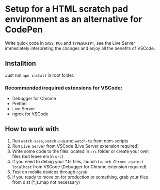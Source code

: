 # Setup for a HTML scratch pad environment as an alternative for CodePen

Write quick code in `SASS`, `PUG` and `TYPESCRIPT`, see the Live Server immediately interpreting the changes and enjoy all the benefits of VSCode.

## Installtion

Just run `npm install` in root folder.

### Recommended/required extensions for VSCode:

-   Debugger for Chrome
-   Prettier
-   Live Server
-   ngrok for VSCode

## How to work with

1. Run `watch-sass`, `watch-pug` and `watch-ts` from npm-scripts
1. Run `Live Server` from VSCode (Live Server extension required)
1. Write some code to the files located in `src` folder or create your own files (but leave em in `src`)
1. If you need to debug your \*.ts files, launch `Launch Chrome against localhost` from VSCode (Debugger for Chrome extension required)
1. Test on mobile devices through `ngrok`
1. If you ready to move on for production or something, grab your files from dist (\*.js.map not necessary)
